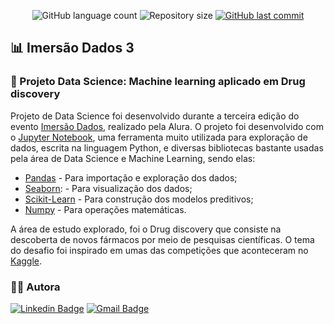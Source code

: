<p align="center">
  <img alt="GitHub language count" src="https://img.shields.io/github/languages/count/gabicgama/projeto-imersao-dados?color=green">

  <img alt="Repository size" src="https://img.shields.io/github/repo-size/gabicgama/projeto-imersao-dados">
  
  <a href="https://github.com/gabicgama/projeto-imersao-dados">
    <img alt="GitHub last commit" src="https://img.shields.io/github/last-commit/gabicgama/projeto-imersao-dados?color=yellow">
  </a>
</p>

## :bar_chart: Imersão Dados 3
 
### :pill: Projeto Data Science: Machine learning aplicado em Drug discovery

Projeto de Data Science foi desenvolvido durante a terceira edição do evento <a href="https://www.alura.com.br/imersao-dados">Imersão Dados</a>, realizado pela Alura. O projeto foi desenvolvido com o <a href="https://jupyter.org">Jupyter Notebook</a>, uma ferramenta muito utilizada para exploração de dados, escrita na linguagem Python, e diversas bibliotecas bastante usadas pela área de Data Science e Machine Learning, sendo elas:

* <a href="https://pandas.pydata.org">Pandas</a> - Para importação e exploração dos dados;
* <a href="https://seaborn.pydata.org">Seaborn</a>: - Para visualização dos dados;
* <a href="https://scikit-learn.org/stable">Scikit-Learn</a> - Para construção dos modelos preditivos;
* <a href="https://numpy.org">Numpy</a> - Para operações matemáticas.

A área de estudo explorado, foi o Drug discovery que consiste na descoberta de novos fármacos por meio de pesquisas científicas. O tema do desafio foi inspirado em umas das competições que aconteceram no <a href="https://www.kaggle.com/c/lish-moa"> Kaggle</a>.

### :superhero_woman: Autora

[![Linkedin Badge](https://img.shields.io/badge/-Gabriela-blue?style=flat-square&logo=Linkedin&logoColor=white&link=https://www.linkedin.com/in/gabriela-campos-gama-0671ba173/)](https://www.linkedin.com/in/gabriela-campos-gama-0671ba173/) 
[![Gmail Badge](https://img.shields.io/badge/-camposgamagabriela@gmail.com-c14438?style=flat-square&logo=Gmail&logoColor=white&link=mailto:camposgamagabriela@gmail.com)](mailto:camposgamagabriela@gmail.com)
